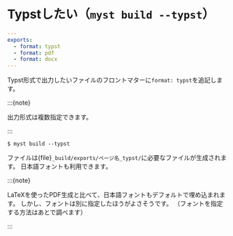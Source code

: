 # Typstしたい（``myst build --typst``）

```yaml
---
exports:
  - format: typst
  - format: pdf
  - format: docx
---
```

Typst形式で出力したいファイルのフロントマターに``format: typst``を追記します。

:::{note}

出力形式は複数指定できます。

:::

```console
$ myst build --typst
```

ファイルは{file}`_build/exports/ページ名_typst/`に必要なファイルが生成されます。
日本語フォントも利用できます。

:::{note}

LaTeXを使ったPDF生成と比べて、日本語フォントもデフォルトで埋め込まれます。
しかし、フォントは別に指定したほうがよさそうです。
（フォントを指定する方法はあとで調べます）

:::
